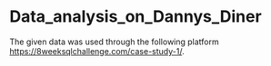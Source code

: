 # Data_analysis_on_Dannys_Diner
The given data was used through the following platform https://8weeksqlchallenge.com/case-study-1/.
